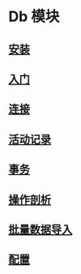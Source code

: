 # Db 模块
## [安装](/cn/manual/db/installation)
## [入门](/cn/manual/db/getting_started)
## [连接](/cn/manual/db/connections)
## [活动记录](/cn/manual/db/active_record)
## [事务](/cn/manual/db/transactions)
## [操作剖析](/cn/manual/db/operation_profiling)
## [批量数据导入](/cn/manual/db/batch_data_importing)
## [配置](/cn/manual/db/configuration)
